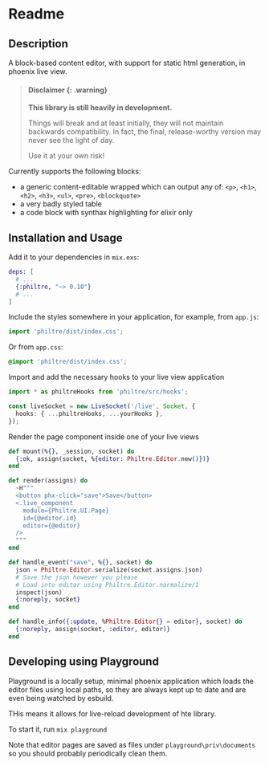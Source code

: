 # Readme

## Description

A block-based content editor, with support for static html generation, in phoenix live view.

> #### Disclaimer {: .warning}
>
> **This library is still heavily in development.**
>
> Things will break and at least initially, they
> will not maintain backwards compatibility. In fact, the final, release-worthy version may never
> see the light of day.
>
> Use it at your own risk!

Currently supports the following blocks:

- a generic content-editable wrapped which can output any of:
  `<p>`, `<h1>`, `<h2>`, `<h3>`, `<ul>`, `<pre>`, `<blockquote>`
- a very badly styled table
- a code block with synthax highlighting for elixir only

## Installation and Usage

Add it to your dependencies in `mix.exs`:

```elixir
deps: [
  # ...
  {:philtre, "~> 0.10"}
  # ...
]
```

Include the styles somewhere in your application, for example, from `app.js`:

```typescript
import 'philtre/dist/index.css';
```

Or from `app.css`:

```css
@import 'philtre/dist/index.css';
```

Import and add the necessary hooks to your live view application

```typescript
import * as philtreHooks from 'philtre/src/hooks';

const liveSocket = new LiveSocket('/live', Socket, {
  hooks: { ...philtreHooks, ...yourHooks },
});
```

Render the page component inside one of your live views

```elixir
def mount(%{}, _session, socket) do
  {:ok, assign(socket, %{editor: Philtre.Editor.new()})}
end

def render(assigns) do
  ~H"""
  <button phx-click="save">Save</button>
  <.live_component
    module={Philtre.UI.Page}
    id={@editor.id}
    editor={@editor}
  />
  """
end

def handle_event("save", %{}, socket) do
  json = Philtre.Editor.serialize(socket.assigns.json)
  # Save the json however you please
  # Load into editor using Philtre.Editor.normalize/1
  inspect(json)
  {:noreply, socket}
end

def handle_info({:update, %Philtre.Editor{} = editor}, socket) do
  {:noreply, assign(socket, :editor, editor)}
end
```

## Developing using Playground

Playground is a locally setup, minimal phoenix application which loads the editor files using local paths, so they are always kept up to date and are even being watched by esbuild.

THis means it allows for live-reload development of hte library.

To start it, run `mix playground`

Note that editor pages are saved as files under `playground\priv\documents` so you should probably periodically clean them.
